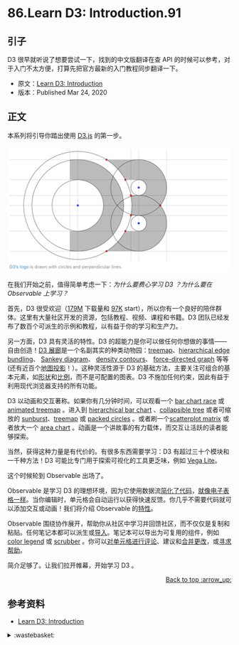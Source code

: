 # 86.Learn D3: Introduction.91

## <a name="start"></a> 引子
D3 很早就听说了想要尝试一下，找到的中文版翻译在查 API 的时候可以参考，对于入门不太方便，打算先把官方最新的入门教程同步翻译一下。

- 原文：[Learn D3: Introduction][url-1]
- 版本：Published Mar 24, 2020

## <a name="title1"></a> 正文
本系列将引导你踏出使用 [D3.js][url-2] 的第一步。

![86-logo][url-local-1]

在我们开始之前，值得简单考虑一下：*为什么要费心学习 D3 ？为什么要在 Observable 上学习？*

首先，D3 很受欢迎（[179M][url-3] 下载量和 [97K][url-4] start），所以你有一个良好的陪伴群体。这里有大量社区开发的资源，包括教程、视频、课程和书籍。D3 团队已经发布了数百个可派生的示例和教程，以有益于你的学习和生产力。

另一方面，D3 具有灵活的特性。D3 的超能力是你可以做任何你想做的事情——自由创造！[D3 展廊][url-5]是一个名副其实的种类动物园：[treemap][url-6]、[hierarchical edge bundling][url-7]、 [Sankey diagram][url-8]、 [density contours][url-9]、 [force-directed graph][url-10] 等等(还有近百个[地图投影][url-11]！）。这种灵活性源于 D3 的基础方法，主要关注可组合的基本元素，如[形状][url-12]和[比例][url-13]，而不是可配置的图表。D3 不施加任何约束，因此有益于利用现代浏览器支持的所有功能。

D3 以动画和交互著称。如果你有几分钟时间，可以观看一个 [bar chart race][url-14] 或 [animated treemap][url-15] 。进入到 [hierarchical bar chart][url-16] 、[collapsible tree][url-17] 或者可缩放的 [sunburst][url-18]、[treemap][url-19] 或 [packed circles][url-20] 。或者刷一个[scatterplot matrix][url-21] 或者放大一个 [area chart][url-22] 。动画是一个讲故事的有力载体，而交互让活跃的读者能够探索。

当然，获得这种力量是有代价的。有很多东西需要学习：D3 有超过三十个模块和一千种方法！D3 可能比专门用于探索可视化的工具更乏味，例如 [Vega Lite][url-23]。

这个时候轮到 Observable 出场了。

Observable 是学习 D3 的理想环境，因为它使用数据流[简化了代码][url-24]，[就像电子表格一样][url-25]。当你编辑时，单元格会自动运行以获得快速反馈。你几乎不需要代码就可以添加交互或动画！我们将介绍 Observable 的[特性][url-26]。

Observable 围绕协作展开，帮助你从社区中学习并回馈社区，而不仅仅是复制和粘贴。任何笔记本都可以派生或[导入][url-27]。笔记本可以导出为可复用的组件，例如 [color legend][url-28] 或 [scrubber][url-29] 。你可以[对单元格进行评论][url-30]、建议和[合并更改][url-31]，或[寻求帮助][url-32]。

简介足够了。让我们拉开帷幕，开始学习 D3 。

<div align="right"><a href="#index">Back to top :arrow_up:</a></div>

## <a name="reference"></a> 参考资料
- [Learn D3: Introduction][url-1]

[url-1]:https://observablehq.com/@d3/learn-d3
[url-2]:https://d3js.org/
[url-3]:https://observablehq.com/@mbostock/npm-daily-downloads?name=d3
[url-4]:https://github.com/d3/d3
[url-5]:https://observablehq.com/@d3/gallery
[url-6]:https://observablehq.com/@d3/treemap
[url-7]:https://observablehq.com/@d3/hierarchical-edge-bundling/2
[url-8]:https://observablehq.com/@d3/sankey-diagram
[url-9]:https://observablehq.com/@d3/density-contours
[url-10]:https://observablehq.com/@d3/disjoint-force-directed-graph
[url-11]:https://observablehq.com/@d3/world-map
[url-12]:https://medium.com/@mbostock/introducing-d3-shape-73f8367e6d12
[url-13]:https://medium.com/@mbostock/introducing-d3-scale-61980c51545f
[url-14]:https://observablehq.com/@d3/bar-chart-race
[url-15]:https://observablehq.com/@d3/animated-treemap
[url-16]:https://observablehq.com/@d3/hierarchical-bar-chart
[url-17]:https://observablehq.com/@d3/collapsible-tree
[url-18]:https://observablehq.com/@d3/zoomable-sunburst
[url-19]:https://observablehq.com/@d3/zoomable-treemap
[url-20]:https://observablehq.com/@d3/zoomable-circle-packing
[url-21]:https://observablehq.com/@d3/brushable-scatterplot-matrix
[url-22]:https://observablehq.com/@d3/zoomable-area-chart
[url-23]:https://vega.github.io/vega-lite/
[url-24]:https://medium.com/@mbostock/a-better-way-to-code-2b1d2876a3a0
[url-25]:https://observablehq.com/@observablehq/how-observable-runs
[url-26]:https://observablehq.com/@observablehq/observables-not-javascript
[url-27]:https://observablehq.com/@observablehq/introduction-to-imports
[url-28]:https://observablehq.com/@d3/color-legend
[url-29]:https://observablehq.com/@mbostock/scrubber
[url-30]:https://observablehq.com/@observablehq/suggestions-and-comments
[url-31]:https://observablehq.com/@observablehq/fork-share-merge
[url-32]:https://talk.observablehq.com/

[url-local-1]:./images/86/1.png

<details>
<summary>:wastebasket:</summary>

之前想着靠自己去探索《巫师 3》，最终发现是自己太天真了，没这类游戏经验，玩的很艰难，于是没玩下去。

这次决定参考别人的视频攻略，重新来过。

花了 10 多个小时终于出了新手村，也逐渐上手，体会到其中的乐趣。后面也不用完全靠教程了。

![86-poster][url-local-poster]

</details>

[url-local-poster]:./images/86/poster.jpg
